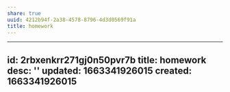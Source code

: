 ```yaml
---
share: true
uuid: 4212b94f-2a38-4578-8796-4d3d0569f91a
title: homework
---
```

---
id: 2rbxenkrr271gj0n50pvr7b
title: homework
desc: ''
updated: 1663341926015
created: 1663341926015
---
